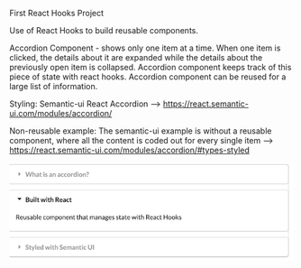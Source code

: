 First React Hooks Project

Use of React Hooks to build reusable components.

Accordion Component - shows only one item at a time. When one item is clicked, the details about it are expanded while the details about the previously open item is collapsed. Accordion component keeps track of this piece of state with react hooks. Accordion component can be reused for a large list of information.

Styling: Semantic-ui React Accordion --> https://react.semantic-ui.com/modules/accordion/

Non-reusable example: The semantic-ui example is without a reusable component, where all the content is coded out for every single item --> https://react.semantic-ui.com/modules/accordion/#types-styled

![picture](Accordion-Demo.png)

